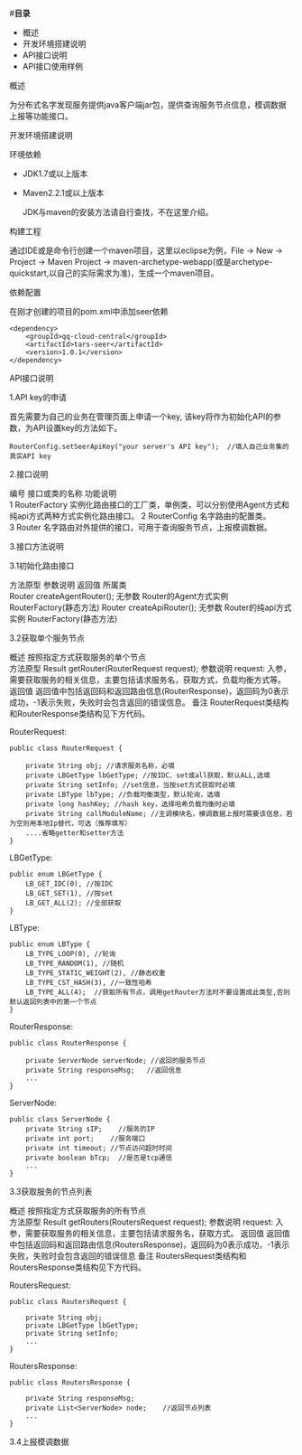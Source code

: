 #**目录**

- 概述
- 开发环境搭建说明
- API接口说明
- API接口使用样例

概述

  为分布式名字发现服务提供java客户端jar包，提供查询服务节点信息，模调数据上报等功能接口。

开发环境搭建说明

环境依赖

- JDK1.7或以上版本
- Maven2.2.1或以上版本

   JDK与maven的安装方法请自行查找，不在这里介绍。

构建工程

通过IDE或是命令行创建一个maven项目，这里以eclipse为例，File -> New -> Project -> Maven Project -> maven-archetype-webapp(或是archetype-quickstart,以自己的实际需求为准)，生成一个maven项目。

依赖配置

在刚才创建的项目的pom.xml中添加seer依赖

    <dependency>
      	<groupId>qq-cloud-central</groupId>
      	<artifactId>tars-seer</artifactId>
      	<version>1.0.1</version>
    </dependency>

API接口说明

1.API key的申请

首先需要为自己的业务在管理页面上申请一个key, 该key将作为初始化API的参数，为API设置key的方法如下。

    RouterConfig.setSeerApiKey("your server's API key");  //填入自己业务集的真实API key



2.接口说明

  编号  	接口或类的名称      	功能说明                                    
  1   	RouterFactory	实例化路由接口的工厂类，单例类，可以分别使用Agent方式和纯api方式两种方式实例化路由接口。
  2   	RouterConfig 	名字路由的配置类。                               
  3   	Router       	名字路由对外提供的接口，可用于查询服务节点，上报模调数据。           

3.接口方法说明

3.1初始化路由接口

  方法原型                       	参数说明	返回值             	所属类                
  Router createAgentRouter();	无参数 	Router的Agent方式实例	RouterFactory(静态方法)
  Router createApiRouter();  	无参数 	Router的纯api方式实例 	RouterFactory(静态方法)

3.2获取单个服务节点

  概述  	按照指定方式获取服务的单个节点                         
  方法原型	Result<RouterResponse> getRouter(RouterRequest request);
  参数说明	request: 入参，需要获取服务的相关信息，主要包括请求服务名，获取方式，负载均衡方式等。
  返回值 	返回值中包括返回码和返回路由信息(RouterResponse)，返回码为0表示成功，-1表示失败，失败时会包含返回的错误信息。
  备注  	RouterRequest类结构和RouterResponse类结构见下方代码。



RouterRequest:

    public class RouterRequest {
    
        private String obj; //请求服务名称，必填
        private LBGetType lbGetType; //按IDC、set或all获取，默认ALL,选填
        private String setInfo; //set信息，当按set方式获取时必填
        private LBType lbType; //负载均衡类型，默认轮询，选填
        private long hashKey; //hash key，选择哈希负载均衡时必填
        private String callModuleName; //主调模块名，模调数据上报时需要该信息，若为空则用本地Ip替代，可选（推荐填写）
        ....省略getter和setter方法
    }



LBGetType:

    public enum LBGetType {
        LB_GET_IDC(0), //按IDC
        LB_GET_SET(1), //按set
        LB_GET_ALL(2); //全部获取
    }



LBType:

    public enum LBType {
        LB_TYPE_LOOP(0), //轮询
        LB_TYPE_RANDOM(1), //随机
        LB_TYPE_STATIC_WEIGHT(2), //静态权重
        LB_TYPE_CST_HASH(3), //一致性哈希
        LB_TYPE_ALL(4);  //获取所有节点，调用getRouter方法时不要设置成此类型,否则默认返回列表中的第一个节点
    }



RouterResponse:

    public class RouterResponse {
    	
    	private ServerNode serverNode; //返回的服务节点
    	private String responseMsg;   //返回信息
    	...
    }



ServerNode:

    public class ServerNode {
    	private String sIP;    //服务的IP
    	private int port;    //服务端口
    	private int timeout; //节点访问超时时间
    	private boolean bTcp;  //是否是tcp通信
    	...
    }



3.3获取服务的节点列表

  概述  	按照指定方式获取服务的所有节点                         
  方法原型	Result<RoutersResponse> getRouters(RoutersRequest request);
  参数说明	request: 入参，需要获取服务的相关信息，主要包括请求服务名，获取方式。 
  返回值 	返回值中包括返回码和返回路由信息(RoutersResponse)，返回码为0表示成功，-1表示失败，失败时会包含返回的错误信息
  备注  	RoutersRequest类结构和RoutersResponse类结构见下方代码。

RoutersRequest:

    public class RoutersRequest {
    	
    	private String obj;
    	private LBGetType lbGetType;
    	private String setInfo;
    	...
    }

RoutersResponse:

    public class RoutersResponse {
    	
    	private String responseMsg;
    	private List<ServerNode> node;    //返回节点列表
    	...
    }

3.4上报模调数据

      	    
      	    
      	    
      	    


